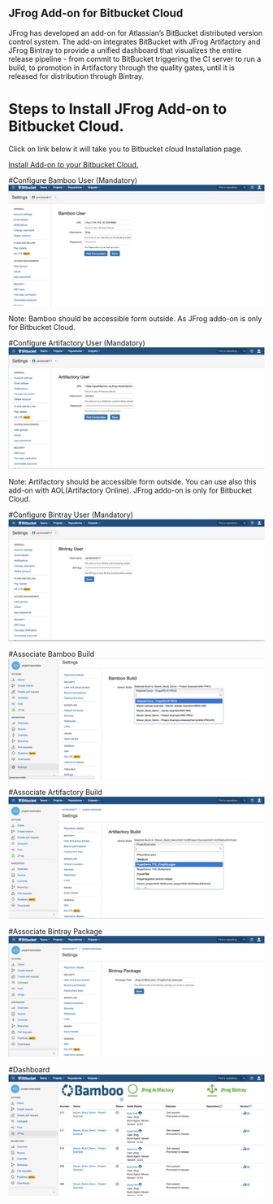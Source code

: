 ## JFrog Add-on for Bitbucket Cloud
JFrog has developed an add-on for Atlassian’s BitBucket distributed version control system. The add-on integrates BitBucket with JFrog Artifactory and JFrog Bintray to provide a unified dashboard that visualizes the entire release pipeline - from commit to BitBucket triggering the CI server to run a build, to promotion in Artifactory through the quality gates, until it is released for distribution through Bintray.

# Steps to Install JFrog Add-on to Bitbucket Cloud.

Click on link below it will take you to Bitbucket cloud Installation page.
<html>
  <head>
    <link rel="stylesheet" href="https://aui-cdn.atlassian.com/aui-adg/5.9.14/css/aui.min.css" media="all">
  </head>
  <body>
    <a class="aui-button aui-button-primary"
          href="https://bitbucket.org/site/addons/authorize?descriptor_uri=https://bitbucket-connect.jfrog.com/&redirect_uri=https://bitbucket-connect.jfrog.com/atlassian-connect.json">
       <span class="aui-icon aui-icon-small aui-iconfont-bitbucket"></span>
       Install Add-on to your Bitbucket Cloud.
    </a>
  </body>
</html>

#Configure Bamboo User (Mandatory)
![Bamboo User Configuration](https://raw.githubusercontent.com/JFrogDev/bitbucket-bintray-plugin/master/screenshots/bamboo-user.png)

Note: Bamboo should be accessible form outside. As JFrog addo-on is only for Bitbucket Cloud.

#Configure Artifactory User (Mandatory)
![Artifactory User Configuration](https://raw.githubusercontent.com/JFrogDev/bitbucket-bintray-plugin/master/screenshots/artifactory-user.png)

Note: Artifactory should be accessible form outside. You can use also this add-on with AOL(Artifactory Online). JFrog addo-on is only for Bitbucket Cloud.

#Configure Bintray User (Mandatory)
![Artifactory User Configuration](https://raw.githubusercontent.com/JFrogDev/bitbucket-bintray-plugin/master/screenshots/bintray-user.png)

#Associate Bamboo Build
![Associate Bamboo Build](https://raw.githubusercontent.com/JFrogDev/bitbucket-bintray-plugin/master/screenshots/bamboo-build.png)


#Associate Artifactory Build
![Associate Artifactory Build](https://raw.githubusercontent.com/JFrogDev/bitbucket-bintray-plugin/master/screenshots/artifactory-build.png)


#Associate Bintray Package
![Associate Bintray Package](https://raw.githubusercontent.com/JFrogDev/bitbucket-bintray-plugin/master/screenshots/bintray-package.png)

#Dashboard
![Dashboard](https://raw.githubusercontent.com/JFrogDev/bitbucket-bintray-plugin/master/screenshots/dashboard.png)




